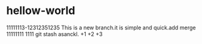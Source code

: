 # hellow-world
11111113-12312351235
This is a new branch.it is simple and quick.add merge
11111111
1111
git stash asanckl.
+1
+2
+3
